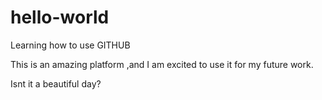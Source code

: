 # hello-world
Learning how to use GITHUB

This is an amazing platform ,and I am excited to use it for my future work.

Isnt it a beautiful day?